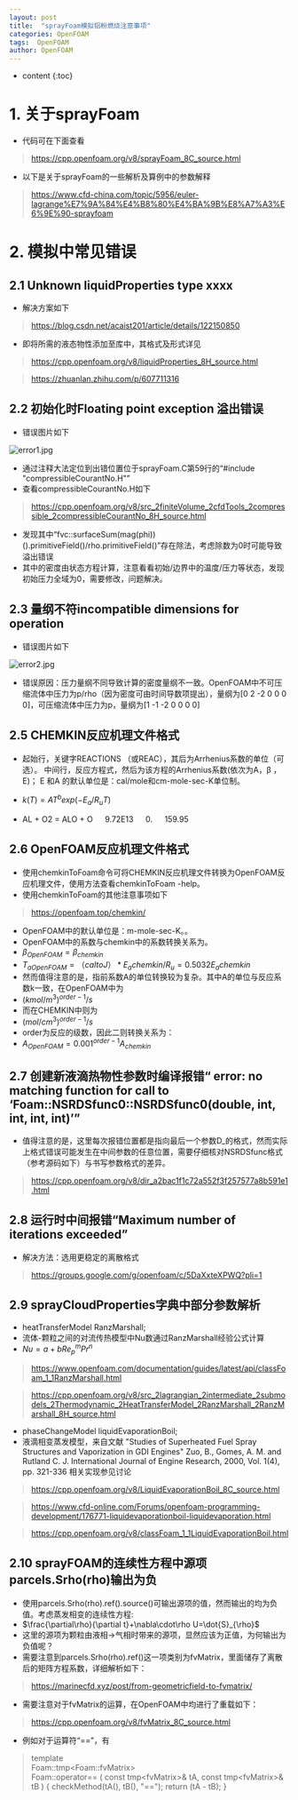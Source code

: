 ```yaml
---
layout: post
title:  "sprayFoam模拟铝粉燃烧注意事项"
categories: OpenFOAM
tags:  OpenFOAM
author: OpenFOAM
---
```


* content
{:toc}

# 1. 关于sprayFoam
- 代码可在下面查看
> https://cpp.openfoam.org/v8/sprayFoam_8C_source.html
- 以下是关于sprayFoam的一些解析及算例中的参数解释
> https://www.cfd-china.com/topic/5956/euler-lagrange%E7%9A%84%E4%B8%80%E4%BA%9B%E8%A7%A3%E6%9E%90-sprayfoam

# 2. 模拟中常见错误
## 2.1 Unknown liquidProperties type xxxx
- 解决方案如下
> https://blog.csdn.net/acaist201/article/details/122150850
- 即将所需的液态物性添加至库中，其格式及形式详见
> https://cpp.openfoam.org/v8/liquidProperties_8H_source.html

> https://zhuanlan.zhihu.com/p/607711316


## 2.2 初始化时Floating point exception 溢出错误
- 错误图片如下


![error1.jpg](https://s2.loli.net/2023/04/06/TIwNYfdCPy93kFx.jpg)
- 通过注释大法定位到出错位置位于sprayFoam.C第59行的“#include "compressibleCourantNo.H"”
- 查看compressibleCourantNo.H如下
> https://cpp.openfoam.org/v8/src_2finiteVolume_2cfdTools_2compressible_2compressibleCourantNo_8H_source.html
- 发现其中“fvc::surfaceSum(mag(phi))().primitiveField()/rho.primitiveField()”存在除法，考虑除数为0时可能导致溢出错误
- 其中的密度由状态方程计算，注意看看初始/边界中的温度/压力等状态，发现初始压力全域为0，需要修改，问题解决。
## 2.3 量纲不符incompatible dimensions for operation
- 错误图片如下

![error2.jpg](https://s2.loli.net/2023/04/06/Hn1yOopUXCwN34z.jpg)
- 错误原因：压力量纲不同导致计算的密度量纲不一致。OpenFOAM中不可压缩流体中压力为p/rho（因为密度可由时间导数项提出），量纲为[0 2 -2 0 0 0 0]，可压缩流体中压力为p，量纲为[1 -1 -2 0 0 0 0]
## 2.5 CHEMKIN反应机理文件格式
- 起始行，关键字REACTIONS （或REAC），其后为Arrhenius系数的单位（可选）。
 中间行，反应方程式，然后为该方程的Arrhenius系数(依次为A，β ，E)； E 和A 的默认单位是：cal/mole和cm-mole-sec-K单位制。
- $k(T)=AT^bexp(-E_a/R_uT)$
 
 - AL + O2 = ALO + O &emsp; 9.72E13 &emsp; 0. &emsp; 159.95
 ## 2.6 OpenFOAM反应机理文件格式
- 使用chemkinToFoam命令可将CHEMKIN反应机理文件转换为OpenFOAM反应机理文件，使用方法查看chemkinToFoam -help。
- 使用chemkinToFoam的其他注意事项如下
> https://openfoam.top/chemkin/

- OpenFOAM中的默认单位是：m-mole-sec-K。。
- OpenFOAM中的系数与chemkin中的系数转换关系为。
- $\beta_{OpenFOAM}=\beta_{chemkin}$
- ${T_a}_{OpenFOAM}=（cal to J）*{E_a}{chemkin}/R_u=0.5032{E_a}{chemkin}$
- 然而值得注意的是，指前系数A的单位转换较为复杂。其中A的单位与反应系数k一致，在OpenFOAM中为
- $(kmol/m^3)^{order-1}/s$
- 而在CHEMKIN中则为
- $(mol/cm^3)^{order-1}/s$
- order为反应的级数，因此二则转换关系为：
- $A_{OpenFOAM}=0.001^{order-1}A_{chemkin}$
 ## 2.7 创建新液滴热物性参数时编译报错“ error: no matching function for call to ‘Foam::NSRDSfunc0::NSRDSfunc0(double, int, int, int, int)’”
- 值得注意的是，这里每次报错位置都是指向最后一个参数D_的格式，然而实际上格式错误可能发生在中间参数的任意位置，需要仔细核对NSRDSfunc格式（参考源码如下）与书写参数格式的差异。
> https://cpp.openfoam.org/v8/dir_a2bac1f1c72a552f3f257577a8b591e1.html
 ## 2.8 运行时中间报错“Maximum number of iterations exceeded”
 - 解决方法：选用更稳定的离散格式
> https://groups.google.com/g/openfoam/c/5DaXxteXPWQ?pli=1
 ## 2.9 sprayCloudProperties字典中部分参数解析
  - heatTransferModel   RanzMarshall;
  - 流体-颗粒之间的对流传热模型中Nu数通过RanzMarshall经验公式计算
  - $Nu=a+bRe_p^mPr^n$
  > https://www.openfoam.com/documentation/guides/latest/api/classFoam_1_1RanzMarshall.html
  
  > https://cpp.openfoam.org/v8/src_2lagrangian_2intermediate_2submodels_2Thermodynamic_2HeatTransferModel_2RanzMarshall_2RanzMarshall_8H_source.html
    
   - phaseChangeModel   liquidEvaporationBoil;
   - 液滴相变蒸发模型，来自文献     "Studies of Superheated Fuel Spray Structures and Vaporization in GDI Engines" Zuo, B., Gomes, A. M. and Rutland C. J. International Journal of Engine Research, 2000, Vol. 1(4), pp. 321-336 相关实现参见讨论
  > https://cpp.openfoam.org/v8/LiquidEvaporationBoil_8C_source.html
  
  > https://www.cfd-online.com/Forums/openfoam-programming-development/176771-liquidevaporationboil-liquidevaporation.html
  
  > https://cpp.openfoam.org/v8/classFoam_1_1LiquidEvaporationBoil.html
  
  ## 2.10 sprayFOAM的连续性方程中源项parcels.Srho(rho)输出为负
  - 使用parcels.Srho(rho).ref().source()可输出源项的值，然而输出的均为负值。考虑蒸发相变的连续性方程:
  - $\frac{\partial\rho}{\partial t}+\nabla\cdot\rho U=\dot{S}_{\rho}$
  - 这里的源项为颗粒由液相->气相时带来的源项，显然应该为正值，为何输出为负值呢？
  - 需要注意到parcels.Srho(rho).ref()这一项类别为fvMatrix，里面储存了离散后的矩阵方程系数，详细解析如下：
  > https://marinecfd.xyz/post/from-geometricfield-to-fvmatrix/

  - 需要注意对于fvMatrix的运算，在OpenFOAM中均进行了重载如下：
  > https://cpp.openfoam.org/v8/fvMatrix_8C_source.html
  
  - 例如对于运算符“==”，有
  >  template<class Type>  
  >  Foam::tmp<Foam::fvMatrix<Type>>  
     Foam::operator==
 (
     const tmp<fvMatrix<Type>>& tA,
     const tmp<fvMatrix<Type>>& tB
 )
 {
     checkMethod(tA(), tB(), "==");
     return (tA - tB);
 }

